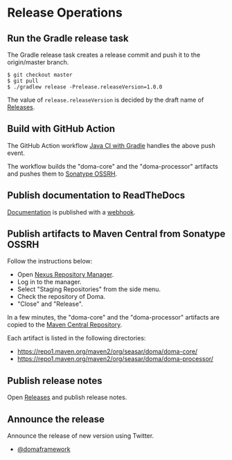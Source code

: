 # Release Operations

## Run the Gradle release task

The Gradle release task creates a release commit and push it to the origin/master branch.

```
$ git checkout master
$ git pull
$ ./gradlew release -Prelease.releaseVersion=1.0.0
```

The value of `release.releaseVersion` is decided by the draft name of
[Releases](https://github.com/domaframework/doma/releases).

## Build with GitHub Action

The GitHub Action workflow [Java CI with Gradle](.github/workflows/ci.yml) handles the above push event.

The workflow builds the "doma-core" and the "doma-processor" artifacts
and pushes them to [Sonatype OSSRH](https://central.sonatype.org/pages/ossrh-guide.html).

## Publish documentation to ReadTheDocs

[Documentation](https://doma.readthedocs.io/en/latest/)
is published with a [webhook](https://docs.readthedocs.io/en/stable/webhooks.html).

## Publish artifacts to Maven Central from Sonatype OSSRH

Follow the instructions below:

- Open [Nexus Repository Manager](https://oss.sonatype.org/).
- Log in to the manager.
- Select "Staging Repositories" from the side menu.
- Check the repository of Doma.
- "Close" and "Release".

In a few minutes, the "doma-core" and the "doma-processor" artifacts
are copied to the [Maven Central Repository](https://repo1.maven.org/).

Each artifact is listed in the following directories:

- https://repo1.maven.org/maven2/org/seasar/doma/doma-core/
- https://repo1.maven.org/maven2/org/seasar/doma/doma-processor/

## Publish release notes

Open [Releases](https://github.com/domaframework/doma/releases)
and publish release notes.

## Announce the release

Announce the release of new version using Twitter.
- [@domaframework](https://twitter.com/domaframework)
